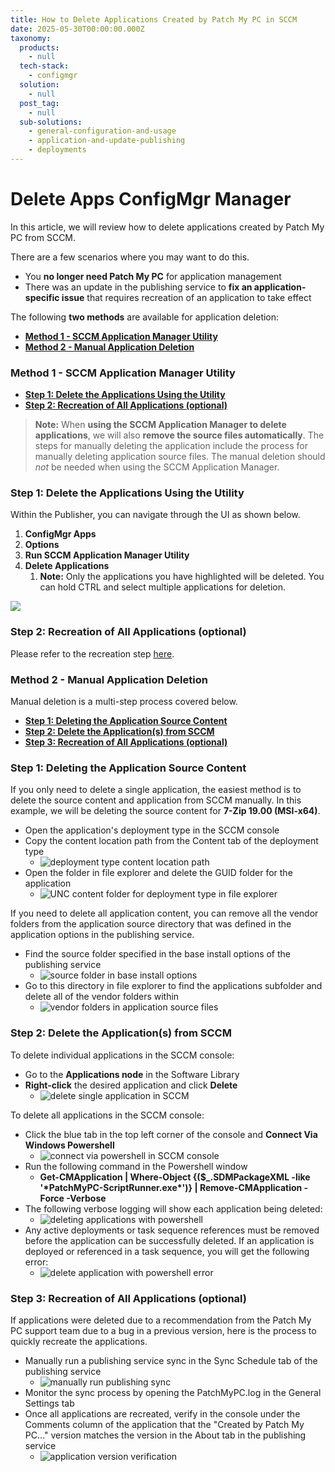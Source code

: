 ```yaml
---
title: How to Delete Applications Created by Patch My PC in SCCM
date: 2025-05-30T00:00:00.000Z
taxonomy:
  products:
    - null
  tech-stack:
    - configmgr
  solution:
    - null
  post_tag:
    - null
  sub-solutions:
    - general-configuration-and-usage
    - application-and-update-publishing
    - deployments
---
```


# Delete Apps ConfigMgr Manager

In this article, we will review how to delete applications created by Patch My PC from SCCM.

There are a few scenarios where you may want to do this.

* You **no longer need Patch My PC** for application management
* There was an update in the publishing service to **fix an application-specific issue** that requires recreation of an application to take effect

The following **two methods** are available for application deletion:

* [**Method 1 - SCCM Application Manager Utility**](https://patchmypc.com/how-to-delete-applications-created-by-patch-my-pc-in-sccm#Method-1-SCCM-AppManUtil)
* [**Method 2 - Manual Application Deletion**](https://patchmypc.com/how-to-delete-applications-created-by-patch-my-pc-in-sccm#Method2-Manual-App-Deletion)

### Method 1 - SCCM Application Manager Utility

* [**Step 1: Delete the Applications Using the Utility**](delete-apps-configmgr-manager.md#Delete-With-Util)
* [**Step 2: Recreation of All Applications (optional)**](delete-apps-configmgr-manager.md#Recreate-Apps)

> **Note:** When **using the SCCM Application Manager to delete applications**, we will also **remove the source files automatically**. The steps for manually deleting the application include the process for manually deleting application source files. The manual deletion should _not_ be needed when using the SCCM Application Manager.

### Step 1: Delete the Applications Using the Utility

Within the Publisher, you can navigate through the UI as shown below.

1. **ConfigMgr Apps**
2. **Options**
3. **Run SCCM Application Manager Utility**
4. **Delete Applications**&#x20;
   1. **Note:** Only the applications you have highlighted will be deleted. You can hold CTRL and select multiple applications for deletion.

![](/_images/Sccm-AppMan-Util.png)

### Step 2: Recreation of All Applications (optional)

Please refer to the recreation step [here](delete-apps-configmgr-manager.md#Recreate-Apps).

### Method 2 - Manual Application Deletion

Manual deletion is a multi-step process covered below.

* [**Step 1: Deleting the Application Source Content**](delete-apps-configmgr-manager.md#Delete-Source-Content)
* [**Step 2: Delete the Application(s) from SCCM**](delete-apps-configmgr-manager.md#Delete-From-SCCM)
* [**Step 3: Recreation of All Applications (optional)**](delete-apps-configmgr-manager.md#Recreate-Apps)

### Step 1: Deleting the Application Source Content

If you only need to delete a single application, the easiest method is to delete the source content and application from SCCM manually. In this example, we will be deleting the source content for **7-Zip 19.00 (MSI-x64)**.

* Open the application's deployment type in the SCCM console
* Copy the content location path from the Content tab of the deployment type
  * ![deployment type content location path](/_images/get-content-location-path-of-deployment-type.png "deployment type content location path")
* Open the folder in file explorer and delete the GUID folder for the application
  * ![UNC content folder for deployment type in file explorer](/_images/UNC-content-folder-deployment-type.png "UNC content folder for deployment type in file explorer")

If you need to delete all application content, you can remove all the vendor folders from the application source directory that was defined in the application options in the publishing service.

* Find the source folder specified in the base install options of the publishing service
  * ![source folder in base install options](/_images/source-folder-base-install-options.png "source folder in base install options")
* Go to this directory in file explorer to find the applications subfolder and delete all of the vendor folders within
  * ![vendor folders in application source files](/_images/vendor-folders-application-source-files.png "vendor folders in application source files")

### Step 2: Delete the Application(s) from SCCM

To delete individual applications in the SCCM console:

* Go to the **Applications node** in the Software Library
* **Right-click** the desired application and click **Delete**
  * ![delete single application in SCCM](/_images/delete-single-app-in-SCCM.png "delete single application in SCCM")

To delete all applications in the SCCM console:

* Click the blue tab in the top left corner of the console and **Connect Via Windows Powershell**
  * ![connect via powershell in SCCM console](/_images/SCCM-connect-via-powershell.png "connect via powershell in SCCM console")
* Run the following command in the Powershell window
  * **Get-CMApplication | Where-Object {($\_.SDMPackageXML -like '\*PatchMyPC-ScriptRunner.exe\*')} | Remove-CMApplication -Force -Verbose**
* The following verbose logging will show each application being deleted:
  * ![deleting applications with powershell](/_images/power-shell-application-deleting.png "deleting applications with powershell")
* Any active deployments or task sequence references must be removed before the application can be successfully deleted. If an application is deployed or referenced in a task sequence, you will get  the following error:
  * ![delete application with powershell error](/_images/powershell-delete-app-error.png "delete application with powershell error")

### Step 3: Recreation of All Applications (optional)

If applications were deleted due to a recommendation from the Patch My PC support team due to a bug in a previous version, here is the process to quickly recreate the applications.

* Manually run a publishing service sync in the Sync Schedule tab of the publishing service
  * ![manually run publishing sync](/_images/manually-run-publishing-sync.png "manually run publishing sync")
* Monitor the sync process by opening the PatchMyPC.log in the General Settings tab
* Once all applications are recreated, verify in the console under the Comments column of the application that the "Created by Patch My PC..." version matches the version in the About tab in the publishing service
  * ![application version verification](/_images/application-version-verification.png "application version verification")
